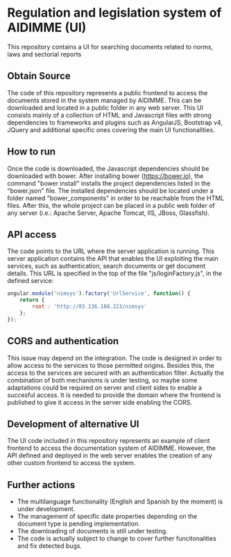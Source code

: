 # Regulation and legislation system of AIDIMME (UI)
This repository contains a UI for searching documents related to norms, laws and sectorial reports

## Obtain Source
The code of this repository represents a public frontend to access the documents stored in the system managed by AIDIMME. This can be downloaded and located in a public folder in any web server. This UI consists mainly of a collection of HTML and Javascript files with strong dependencies to frameworks and plugins such as AngularJS, Bootstrap v4, JQuery and additional specific ones covering the main UI functionalities.

## How to run
Once the code is downloaded, the Javascript dependencies should be downloaded with bower. After installing bower (https://bower.io), the command "bower install" installs the project dependencies listed in the "bower.json" file. The installed dependencies should be located under a folder named "bower_components" in order to be reachable from the HTML files. After this, the whole project can be placed in a public web folder of any server (i.e.: Apache Server, Apache Tomcat, IIS, JBoss, Glassfish).

## API access
The code points to the URL where the server application is running. This server application contains the API that enables the UI exploiting the main services, such as authentication, search documents or get document details. This URL is specified in the top of the file "js/loginFactory.js", in the defined service:

```javascript
angular.module('nimsys').factory('UrlService', function() {
	return {
		root : 'http://83.136.188.223/nimsys'
	};
});
```

## CORS and authentication
This issue may depend on the integration. The code is designed in order to allow access to the services to those permitted origins. Besides this, the access to the services are secured with an authentication filter. Actually the combination of both mechanisms is under testing, so maybe some adaptations could be required on server and client sides to enable a succesful access. It is needed to provide the domain where the frontend is published to give it access in the server side enabling the CORS.


## Development of alternative UI
The UI code included in this repository represents an example of client frontend to access the documentation system of AIDIMME. However, the API defined and deployed in the web server enables the creation of any other custom frontend to access the system.

## Further actions
- The multilanguage functionality (English and Spanish by the moment) is under development.
- The management of specific date properties depending on the document type is pending implementation.
- The downloading of documents is still under testing.
- The code is actually subject to change to cover further funcitonalities and fix detected bugs.
